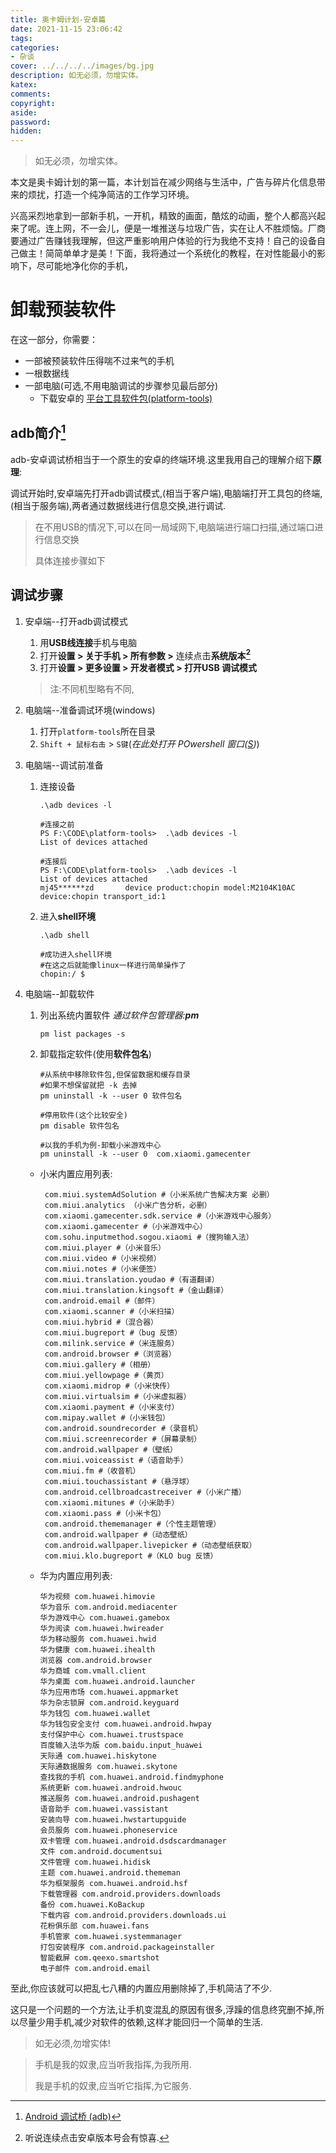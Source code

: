 ```yaml
---
title: 奥卡姆计划-安卓篇
date: 2021-11-15 23:06:42
tags:
categories:
- 杂谈
cover: ../../../../images/bg.jpg
description: 如无必须，勿增实体。
katex:
comments:
copyright:
aside:
password:
hidden:
---
```


> 如无必须，勿增实体。

本文是奥卡姆计划的第一篇，本计划旨在减少网络与生活中，广告与碎片化信息带来的烦扰，打造一个纯净简洁的工作学习环境。

兴高采烈地拿到一部新手机，一开机，精致的画面，酷炫的动画，整个人都高兴起来了呢。连上网，不一会儿，便是一堆推送与垃圾广告，实在让人不胜烦恼。厂商要通过广告赚钱我理解，但这严重影响用户体验的行为我绝不支持！自己的设备自己做主！简简单单才是美！下面，我将通过一个系统化的教程，在对性能最小的影响下，尽可能地净化你的手机，

# 卸载预装软件

在这一部分，你需要：

* 一部被预装软件压得喘不过来气的手机
* 一根数据线
* 一部电脑(可选,不用电脑调试的步骤参见最后部分)
  * 下载安卓的 [平台工具软件包(platform-tools)](https://developer.android.com/studio/releases/platform-tools?hl=zh-cn)

## adb简介[^1]

adb-安卓调试桥相当于一个原生的安卓的终端环境.这里我用自己的理解介绍下**原理**:

调试开始时,安卓端先打开adb调试模式,(相当于客户端),电脑端打开工具包的终端,(相当于服务端),两者通过数据线进行信息交换,进行调试.

>  在不用USB的情况下,可以在同一局域网下,电脑端进行端口扫描,通过端口进行信息交换
> 
> 具体连接步骤如下

## 调试步骤

1. 安卓端--打开adb调试模式
   
   1. 用**USB线连接**手机与电脑
   2. 打开**设置 > 关于手机 > 所有参数 >** 连续点击**系统版本[^2]**
   3. 打开**设置 > 更多设置 > 开发者模式 > 打开USB 调试模式**
   
   > 注:不同机型略有不同,

2. 电脑端--准备调试环境(windows)
   
   1. 打开`platform-tools`所在目录
   2. `Shift + 鼠标右击` > `S键`(*在此处打开 POwershell 窗口(<u>S</u>)*)

3. 电脑端--调试前准备
   
   1. 连接设备
      
      ```
      .\adb devices -l
      ```
      
      ```
      #连接之前
      PS F:\CODE\platform-tools>  .\adb devices -l
      List of devices attached
      
      #连接后
      PS F:\CODE\platform-tools>  .\adb devices -l
      List of devices attached
      mj45******zd       device product:chopin model:M2104K10AC device:chopin transport_id:1
      ```
   
   2. 进入**shell环境**
      
      ```
      .\adb shell
      ```
      
      ```
      #成功进入shell环境
      #在这之后就能像linux一样进行简单操作了
      chopin:/ $
      ```

4. 电脑端--卸载软件
   
   1. 列出系统内置软件 *通过软件包管理器:**pm***
      
      ```
      pm list packages -s
      ```
   
   2. 卸载指定软件(使用**软件包名**)
      
      ```
      #从系统中移除软件包,但保留数据和缓存目录
      #如果不想保留就把 -k 去掉
      pm uninstall -k --user 0 软件包名
      
      #停用软件(这个比较安全)
      pm disable 软件包名
      ```
      
      ```
      #以我的手机为例-卸载小米游戏中心
      pm uninstall -k --user 0  com.xiaomi.gamecenter
      ```
   * 小米内置应用列表:
     
     ```
      com.miui.systemAdSolution #（小米系统广告解决方案 必删）  
      com.miui.analytics （小米广告分析，必删）  
      com.xiaomi.gamecenter.sdk.service #（小米游戏中心服务）  
      com.xiaomi.gamecenter #（小米游戏中心）  
      com.sohu.inputmethod.sogou.xiaomi #（搜狗输入法）  
      com.miui.player #（小米音乐）  
      com.miui.video #（小米视频）  
      com.miui.notes #（小米便签）  
      com.miui.translation.youdao #（有道翻译）  
      com.miui.translation.kingsoft #（金山翻译）  
      com.android.email #（邮件）  
      com.xiaomi.scanner #（小米扫描）  
      com.miui.hybrid #（混合器）  
      com.miui.bugreport #（bug 反馈）  
      com.milink.service #（米连服务）  
      com.android.browser #（浏览器）  
      com.miui.gallery #（相册）  
      com.miui.yellowpage #（黄页）  
      com.xiaomi.midrop #（小米快传）  
      com.miui.virtualsim #（小米虚拟器）  
      com.xiaomi.payment #（小米支付）  
      com.mipay.wallet #（小米钱包）  
      com.android.soundrecorder #（录音机）  
      com.miui.screenrecorder #（屏幕录制）  
      com.android.wallpaper #（壁纸）  
      com.miui.voiceassist #（语音助手）  
      com.miui.fm #（收音机）  
      com.miui.touchassistant #（悬浮球）  
      com.android.cellbroadcastreceiver #（小米广播）  
      com.xiaomi.mitunes #（小米助手）  
      com.xiaomi.pass #（小米卡包）  
      com.android.thememanager #（个性主题管理）  
      com.android.wallpaper #（动态壁纸）  
      com.android.wallpaper.livepicker #（动态壁纸获取）  
      com.miui.klo.bugreport #（KLO bug 反馈）
     ```
   
   * 华为内置应用列表:
     
     ```
     华为视频 com.huawei.himovie
     华为音乐 com.android.mediacenter
     华为游戏中心 com.huawei.gamebox
     华为阅读 com.huawei.hwireader
     华为移动服务 com.huawei.hwid
     华为健康 com.huawei.ihealth
     浏览器 com.android.browser
     华为商城 com.vmall.client
     华为桌面 com.huawei.android.launcher
     华为应用市场 com.huawei.appmarket
     华为杂志锁屏 com.android.keyguard
     华为钱包 com.huawei.wallet
     华为钱包安全支付 com.huawei.android.hwpay
     支付保护中心 com.huawei.trustspace
     百度输入法华为版 com.baidu.input_huawei
     天际通 com.huawei.hiskytone
     天际通数据服务 com.huawei.skytone
     查找我的手机 com.huawei.android.findmyphone
     系统更新 com.huawei.android.hwouc
     推送服务 com.huawei.android.pushagent
     语音助手 com.huawei.vassistant
     安装向导 com.huawei.hwstartupguide
     会员服务 com.huawei.phoneservice
     双卡管理 com.huawei.android.dsdscardmanager
     文件 com.android.documentsui
     文件管理 com.huawei.hidisk
     主题 com.huawei.android.thememan
     华为框架服务 com.huawei.android.hsf
     下载管理器 com.android.providers.downloads
     备份 com.huawei.KoBackup
     下载内容 com.android.providers.downloads.ui
     花粉俱乐部 com.huawei.fans
     手机管家 com.huawei.systemmanager
     打包安装程序 com.android.packageinstaller
     智能截屏 com.qeexo.smartshot
     电子邮件 com.android.email
     ```

至此,你应该就可以把乱七八糟的内置应用删除掉了,手机简洁了不少.

这只是一个问题的一个方法,让手机变混乱的原因有很多,浮躁的信息终究删不掉,所以尽量少用手机,减少对软件的依赖,这样才能回归一个简单的生活.

> 如无必须,勿增实体!

> 手机是我的奴隶,应当听我指挥,为我所用.
> 
> 我是手机的奴隶,应当听它指挥,为它服务.

[^1]:[Android 调试桥 (adb)](https://developer.android.com/studio/command-line/adb?hl=zh-cn)

[^2]:听说连续点击安卓版本号会有惊喜.
